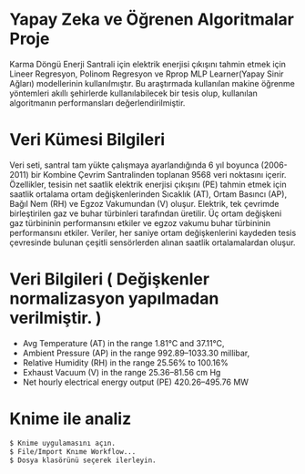 # Yapay Zeka ve Öğrenen Algoritmalar Proje
Karma Döngü Enerji Santrali için elektrik enerjisi çıkışını tahmin etmek için Lineer Regresyon, Polinom
Regresyon ve Rprop MLP Learner(Yapay Sinir Ağları) modellerinin kullanılmıştır. Bu araştırmada
kullanılan makine öğrenme yöntemleri akıllı şehirlerde kullanılabilecek bir tesis olup, kullanılan
algoritmanın performansları değerlendirilmiştir.
<br/>

# Veri Kümesi Bilgileri
Veri seti, santral tam yükte çalışmaya ayarlandığında 6 yıl boyunca (2006-2011) bir Kombine Çevrim
Santralinden toplanan 9568 veri noktasını içerir. Özellikler, tesisin net saatlik elektrik enerjisi çıkışını (PE)
tahmin etmek için saatlik ortalama ortam değişkenlerinden Sıcaklık (AT), Ortam Basıncı (AP), Bağıl Nem
(RH) ve Egzoz Vakumundan (V) oluşur. Elektrik, tek çevrimde birleştirilen gaz ve buhar türbinleri tarafından
üretilir. Üç ortam değişkeni gaz türbininin performansını etkiler ve egzoz vakumu buhar türbininin
performansını etkiler. Veriler, her saniye ortam değişkenlerini kaydeden tesis çevresinde bulunan çeşitli
sensörlerden alınan saatlik ortalamalardan oluşur.

# Veri Bilgileri ( Değişkenler normalizasyon yapılmadan verilmiştir. )

- Avg Temperature (AT) in the range 1.81°C and 37.11°C,
- Ambient Pressure (AP) in the range 992.89–1033.30 millibar,
- Relative Humidity (RH) in the range 25.56% to 100.16%
- Exhaust Vacuum (V) in the range 25.36–81.56 cm Hg
- Net hourly electrical energy output (PE) 420.26–495.76 MW

# Knime ile analiz

```sh
$ Knime uygulamasını açın.
$ File/Import Knıme Workflow...
$ Dosya klasörünü seçerek ilerleyin.
```